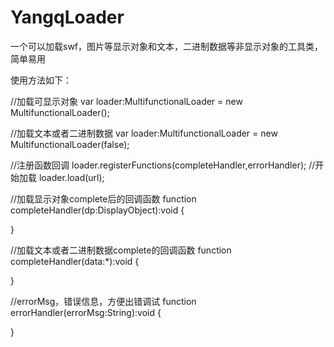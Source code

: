 YangqLoader
===========

一个可以加载swf，图片等显示对象和文本，二进制数据等非显示对象的工具类， 简单易用

使用方法如下：

//加载可显示对象
var loader:MultifunctionalLoader = new MultifunctionalLoader();

//加载文本或者二进制数据
var loader:MultifunctionalLoader = new MultifunctionalLoader(false);

//注册函数回调
loader.registerFunctions(completeHandler,errorHandler);
//开始加载
loader.load(url);

//加载显示对象complete后的回调函数
function completeHandler(dp:DisplayObject):void
{

}

//加载文本或者二进制数据complete的回调函数
function completeHandler(data:*):void
{

}

//errorMsg，错误信息，方便出错调试
function errorHandler(errorMsg:String):void
{

}
